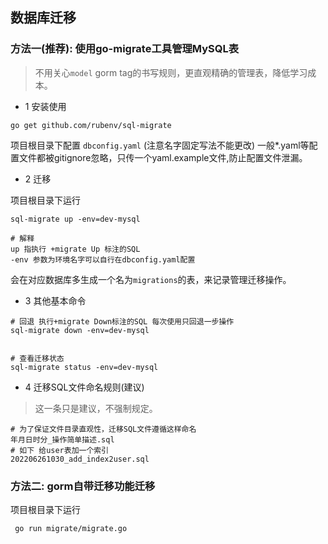 ## 数据库迁移

### 方法一(推荐): 使用go-migrate工具管理MySQL表
> 不用关心`model` gorm tag的书写规则，更直观精确的管理表，降低学习成本。

- 1 安装使用
```
go get github.com/rubenv/sql-migrate
```
项目根目录下配置 `dbconfig.yaml`
(注意名字固定写法不能更改)
一般*.yaml等配置文件都被gitignore忽略，只传一个yaml.example文件,防止配置文件泄漏。

- 2 迁移

项目根目录下运行
```shell
sql-migrate up -env=dev-mysql

# 解释
up 指执行 +migrate Up 标注的SQL
-env 参数为环境名字可以自行在dbconfig.yaml配置

```
会在对应数据库多生成一个名为`migrations`的表，来记录管理迁移操作。

- 3 其他基本命令
```shell
# 回退 执行+migrate Down标注的SQL 每次使用只回退一步操作
sql-migrate down -env=dev-mysql


# 查看迁移状态
sql-migrate status -env=dev-mysql
```
- 4 迁移SQL文件命名规则(建议)
> 这一条只是建议，不强制规定。
```shell
# 为了保证文件目录直观性，迁移SQL文件遵循这样命名
年月日时分_操作简单描述.sql
# 如下 给user表加一个索引
202206261030_add_index2user.sql
```


### 方法二: gorm自带迁移功能迁移

项目根目录下运行
```
 go run migrate/migrate.go
```
